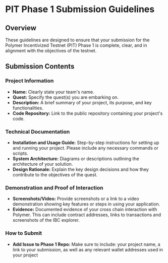 # PIT Phase 1 Submission Guidelines

## Overview
These guidelines are designed to ensure that your submission for the Polymer Incentivized Testnet (PIT) Phase 1 is complete, clear, and in alignment with the objectives of the testnet.

## Submission Contents

### Project Information
- **Name:** Clearly state your team's name.
- **Quest:** Specify the quest(s) you are embarking on.
- **Description:** A brief summary of your project, its purpose, and key functionalities.
- **Code Repository:** Link to the public repository containing your project's code.


### Technical Documentation
- **Installation and Usage Guide:** Step-by-step instructions for setting up and running your project. Please include any necessary commands or scripts.
- **System Architecture:**  Diagrams or descriptions outlining the architecture of your solution.
- **Design Rationale:** Explain the key design decisions and how they contribute to the objectives of the quest.

### Demonstration and Proof of Interaction
- **Screenshots/Video:** Provide screenshots or a link to a video demonstration showing key features or steps in using your application.
- **Evidence:** Documented evidence of your cross chain interaction with Polymer. This can include contract addresses, links to transactions and screenshots of the IBC explorer. 

### How to Submit
- **Add Issue to Phase 1 Repo:** Make sure to include: your project name, a link to your submission, as well as any relevant wallet addresses used in your project

